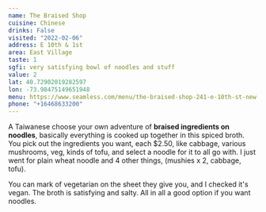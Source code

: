 ```yaml
---
name: The Braised Shop
cuisine: Chinese
drinks: False
visited: "2022-02-06"
address: E 10th & 1st
area: East Village
taste: 1
sgfi: very satisfying bowl of noodles and stuff
value: 2
lat: 40.72902019282597
lon: -73.98475149651948
menu: https://www.seamless.com/menu/the-braised-shop-241-e-10th-st-new-york/1043350
phone: "+16468633200"
---
```


A Taiwanese choose your own adventure of **braised ingredients on noodles**, basically everything is cooked up together in this spiced broth. You pick out the ingredients you want, each $2.50, like cabbage, various mushrooms, veg, kinds of tofu, and select a noodle for it to all go with. I just went for plain wheat noodle and 4 other things, (mushies x 2, cabbage, tofu).

You can mark of vegetarian on the sheet they give you, and I checked it's vegan. The broth is satisfying and salty. All in all a good option if you want noodles. 
